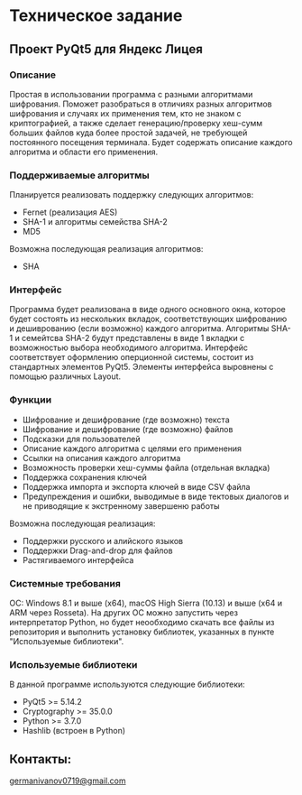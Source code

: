 # Техническое задание
## Проект PyQt5 для Яндекс Лицея

### Описание
Простая в использовании программа с разными алгоритмами шифрования. Поможет разобраться в отличиях разных алгоритмов шифрования и случаях их применения тем, кто не знаком с криптографией, а также сделает генерацию/проверку хеш-сумм больших файлов куда более простой задачей, не требующей постоянного посещения терминала. Будет содержать описание каждого алгоритма и области его применения.

### Поддерживаемые алгоритмы
Планируется реализовать поддержку следующих алгоритмов:
* Fernet (реализация AES)
* SHA-1 и алгоритмы семейства SHA-2
* MD5

Возможна последующая реализация алгоритмов:
* SHA

### Интерфейс
Программа будет реализована в виде одного основного окна, которое будет состоять из нескольких вкладок, соответствующих шифрованию и дешиврованию (если возможно) каждого алгоритма. Алгоритмы SHA-1 и семейтсва SHA-2 будут представлены в виде 1 вкладки с возможностью выбора необходимого алгоритма.
Интерфейс соответствует оформлению оперционной системы, состоит из стандартных элементов PyQt5.
Элементы интерфейса выровнены с помощью различных Layout. 

### Функции
* Шифрование и дешифрование (где возможно) текста
* Шифрование и дешифрование (где возможно) файлов
* Подсказки для пользователей
* Описание каждого алгоритма с целями его применения
* Ссылки на описания каждого алгоритма
* Возможность проверки хеш-суммы файла (отдельная вкладка)
* Поддержка сохранения ключей
* Поддержка импорта и экспорта ключей в виде CSV файла
* Предупреждения и ошибки, выводимые в виде тектовых диалогов и не приводящие к экстренному завершеню работы 

Возможна последующая реализация:
* Поддержки русского и алийского языков
* Поддержки Drag-and-drop для файлов
* Растягиваемого интерфейса

### Системные требования
ОС: Windows 8.1 и выше (x64), macOS High Sierra (10.13) и выше (x64 и ARM через Rosseta). На других ОС можно запустить через интерпретатор Python, но будет неообходимо скачать все файлы из репозитория и выполнить установку библиотек, указанных в пункте "Используемые библиотеки".

### Используемые библиотеки
В данной программе используются следующие библиотеки:
* PyQt5 >= 5.14.2
* Cryptography >= 35.0.0
* Python >= 3.7.0
* Hashlib (встроен в Python)


## Контакты:
germanivanov0719@gmail.com
